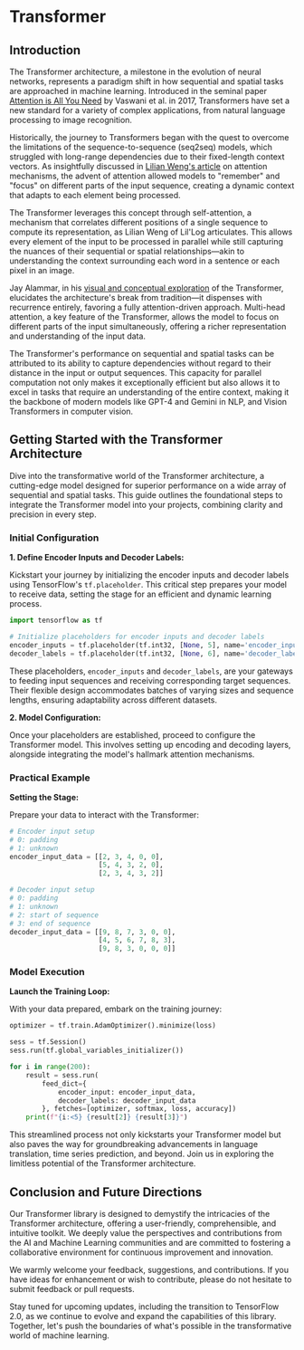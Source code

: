 # Transformer

## Introduction

The Transformer architecture, a milestone in the evolution of neural networks, represents a paradigm shift in how
sequential and spatial tasks are approached in machine learning. Introduced in the seminal paper [Attention is All You
Need](https://arxiv.org/abs/1706.03762) by Vaswani et al. in 2017, Transformers have set a new standard for a variety
of complex applications, from
natural language processing to image recognition.

Historically, the journey to Transformers began with the quest to overcome the limitations of the sequence-to-sequence 
(seq2seq) models, which struggled with long-range dependencies due to their fixed-length context vectors. As insightfully
discussed in [Lilian Weng's article](https://lilianweng.github.io/posts/2018-06-24-attention/) on attention mechanisms,
the advent of attention allowed models to "remember" and "focus"
on different parts of the input sequence, creating a dynamic context that adapts to each element being processed.

The Transformer leverages this concept through self-attention, a mechanism that correlates different positions of a
single sequence to compute its representation, as Lilian Weng of Lil'Log articulates. This allows every element of the
input to be processed in parallel while still capturing the nuances of their sequential or spatial relationships—akin to
understanding the context surrounding each word in a sentence or each pixel in an image.

Jay Alammar, in his [visual and conceptual exploration](https://jalammar.github.io/illustrated-transformer/) of the
Transformer, elucidates the architecture's break from
tradition—it dispenses with recurrence entirely, favoring a fully attention-driven approach. Multi-head attention, a key
feature of the Transformer, allows the model to focus on different parts of the input simultaneously, offering a richer
representation and understanding of the input data.

The Transformer's performance on sequential and spatial tasks can be attributed to its ability to capture dependencies
without regard to their distance in the input or output sequences. This capacity for parallel computation not only makes
it exceptionally efficient but also allows it to excel in tasks that require an understanding of the entire context,
making it the backbone of modern models like GPT-4 and Gemini in NLP, and Vision Transformers in computer vision.

## Getting Started with the Transformer Architecture

Dive into the transformative world of the Transformer architecture, a cutting-edge model designed for superior
performance on a wide array of sequential and spatial tasks. This guide outlines the foundational steps to integrate the
Transformer model into your projects, combining clarity and precision in every step.

### Initial Configuration

**1. Define Encoder Inputs and Decoder Labels:**

Kickstart your journey by initializing the encoder inputs and decoder labels using TensorFlow's `tf.placeholder`. This
critical step prepares your model to receive data, setting the stage for an efficient and dynamic learning process.

```python
import tensorflow as tf

# Initialize placeholders for encoder inputs and decoder labels
encoder_inputs = tf.placeholder(tf.int32, [None, 5], name='encoder_inputs')
decoder_labels = tf.placeholder(tf.int32, [None, 6], name='decoder_labels')
```

These placeholders, `encoder_inputs` and `decoder_labels`, are your gateways to feeding input sequences and receiving
corresponding target sequences. Their flexible design accommodates batches of varying sizes and sequence lengths,
ensuring adaptability across different datasets.

**2. Model Configuration:**

Once your placeholders are established, proceed to configure the Transformer model. This involves setting up encoding
and decoding layers, alongside integrating the model's hallmark attention mechanisms.

### Practical Example

**Setting the Stage:**

Prepare your data to interact with the Transformer:

```python
# Encoder input setup
# 0: padding
# 1: unknown
encoder_input_data = [[2, 3, 4, 0, 0],
                      [5, 4, 3, 2, 0],
                      [2, 3, 4, 3, 2]]

# Decoder input setup
# 0: padding
# 1: unknown
# 2: start of sequence
# 3: end of sequence
decoder_input_data = [[9, 8, 7, 3, 0, 0],
                      [4, 5, 6, 7, 8, 3],
                      [9, 8, 3, 0, 0, 0]]
```

### Model Execution

**Launch the Training Loop:**

With your data prepared, embark on the training journey:

```python
optimizer = tf.train.AdamOptimizer().minimize(loss)

sess = tf.Session()
sess.run(tf.global_variables_initializer())

for i in range(200):
    result = sess.run(
        feed_dict={
            encoder_input: encoder_input_data,
            decoder_labels: decoder_input_data
        }, fetches=[optimizer, softmax, loss, accuracy])
    print(f"{i:<5} {result[2]} {result[3]}")
```

This streamlined process not only kickstarts your Transformer model but also paves the way for groundbreaking
advancements in language translation, time series prediction, and beyond. Join us in exploring the limitless potential
of the Transformer architecture.

## Conclusion and Future Directions

Our Transformer library is designed to demystify the intricacies of the Transformer architecture, offering a
user-friendly, comprehensible, and intuitive toolkit. We deeply value the perspectives and contributions from the AI and
Machine Learning communities and are committed to fostering a collaborative environment for continuous improvement and
innovation.

We warmly welcome your feedback, suggestions, and contributions. If you have ideas for enhancement or wish to
contribute, please do not hesitate to submit feedback or pull requests.

Stay tuned for upcoming updates, including the transition to TensorFlow 2.0, as we continue to evolve and expand the
capabilities of this library. Together, let's push the boundaries of what's possible in the transformative world of
machine learning.
